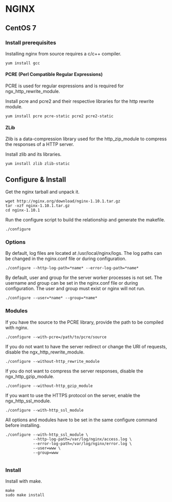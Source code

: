 # NGINX

## CentOS 7
### Install prerequisites
Installing nginx from source requires a c/c++ compiler.
```
yum install gcc
```

#### PCRE (Perl Compatible Regular Expressions)
PCRE is used for regular expressions and is required for ngx\_http\_rewrite\_module. 

Install pcre and pcre2 and their respective libraries for the http rewrite module.
```
yum install pcre pcre-static pcre2 pcre2-static
```

#### ZLib
Zlib is a data-compression library used for the http\_zip\_module to compress the responses of a HTTP server.

Install zlib and its libraries.
```
yum install zlib zlib-static
```

## Configure & Install
Get the nginx tarball and unpack it.
```
wget http://nginx.org/download/nginx-1.10.1.tar.gz
tar -xzf nginx-1.10.1.tar.gz
cd nginx-1.10.1
```

Run the configure script to build the relationship and generate the makefile.
```
./configure
```

### Options
By default, log files are located at /usr/local/nginx/logs. The log paths can be changed in the nginx.conf file or during configuration.
```
./configure --http-log-path=*name* --error-log-path=*name*
```

By default, user and group for the server worker processes is not set. The username and group can be set in the nginx.conf file or during configuration. The user and group must exist or nginx will not run.
```
./configure --user=*name* --group=*name*
```


### Modules
If you have the source to the PCRE library, provide the path to be compiled with nginx.
```
./configure --with-pcre=/path/to/pcre/source
```

If you do not want to have the server redirect or change the URI of requests, disable the ngx\_http\_rewrite\_module.
```
./configure --without-http_rewrite_module
```

If you do not want to compress the server responses, disable the ngx\_http\_gzip\_module.
```
./configure --without-http_gzip_module
```

If you want to use the HTTPS protocol on the server, enable the ngx\_http\_ssl\_module.
```
./configure --with-http_ssl_module
```

All options and modules have to be set in the same configure command before installing.
```
./configure --with-http_ssl_module \
            --http-log-path=/var/log/nginx/access.log \
            --error-log-path=/var/log/nginx/error.log \
            --user=www \
            --group=www
		
```

### Install
Install with make.
```
make
sudo make install
```
